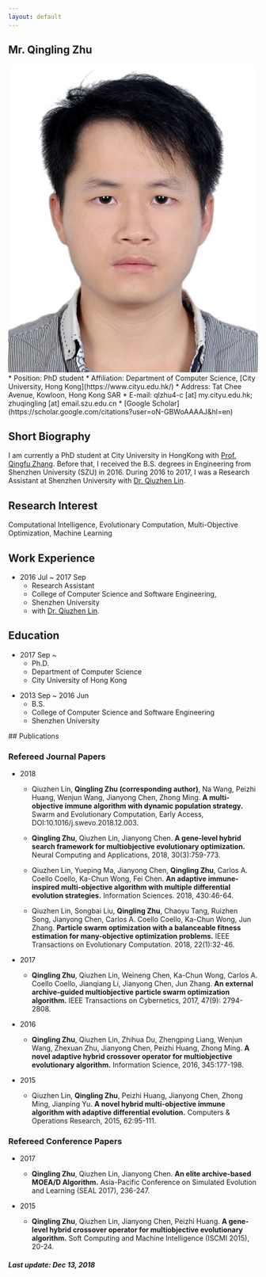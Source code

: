 ```yaml
---
layout: default
---
```


## Mr. Qingling Zhu
<img class="profile-picture" src="ling.png">
* Position: PhD student
* Affiliation:
Department of Computer Science, [City University, Hong Kong](https://www.cityu.edu.hk/)
* Address: Tat Chee Avenue, Kowloon, Hong Kong SAR
* E-mail: qlzhu4-c [at] my.cityu.edu.hk; zhuqingling [at] email.szu.edu.cn
* [Google Scholar](https://scholar.google.com/citations?user=oN-GBWoAAAAJ&hl=en)

## Short Biography

I am currently a PhD student at City University in HongKong with [Prof. Qingfu Zhang](http://www.cs.cityu.edu.hk/~qzhan7/index.html). Before that, I received the B.S. degrees in Engineering from Shenzhen University (SZU) in 2016. During 2016 to 2017, I was a Research Assistant at Shenzhen University with [Dr. Qiuzhen Lin](http://csse.szu.edu.cn/csse.szu.edu.cn/cn/people1bbd.html?30298).

## Research Interest

Computational Intelligence, Evolutionary Computation, Multi-Objective Optimization, Machine Learning

## Work Experience

* 2016 Jul ~ 2017 Sep
  * Research Assistant
  * College of Computer Science and Software Engineering,
  * Shenzhen University
  * with [Dr. Qiuzhen Lin](http://csse.szu.edu.cn/csse.szu.edu.cn/cn/people1bbd.html?30298).

## Education

* 2017 Sep ~
  * Ph.D.
  * Department of Computer Science
  * City University of Hong Kong
<!--  * Thesis: Many-Objective Evolutionary Optimization: Theory and Method (in Chinese) -->
* 2013 Sep ~ 2016 Jun
  * B.S.
  * College of Computer Science and Software Engineering
  * Shenzhen University
<div style='display:none'>
## Research Stay

* 2017 Oct ~ 2017 Nov
  * Visiting Researcher
  * Department of Computer Science and Engineering
  * Southern University of Science and Technology
  * with [Prof. Hisao Ishibuchi](http://www.cs.osakafu-u.ac.jp/~hisaoi/)
* 2016 Aug ~ 2017 Sep
  * Joint Ph.D.
  * Electrical and Computer Engineering
  * Oklahoma State University
  * Advisor: [Prof. Gary G. Yen](http://isc.okstate.edu/)

## Professional Activities/Service

* Reviewer
  * IEEE Transactions on Evolutionary Computation
  * IEEE Transactions on Cybernetics
  * IEEE Transactions on Emerging Topics in Computational Intelligence
  * IEEE Access
  * Information Science
  * Swarm and Evolutionary Computation
  * Applied Soft Computing
  * Soft Computing
  * Mathematics and Computers in Simulation
  * Natural Hazards

* Program Committee Member
  * GECCO 2018
  * AAAI 2019

* Editorial Board Member
  * Journal of Liaocheng University (Natural Science Edition)

* Society Member
  * ACM SIGEVO
  * IEEE CIS
</div>
## Publications

### Refereed Journal Papers

* 2018
  
  * Qiuzhen Lin, **Qingling Zhu (corresponding author)**, Na Wang, Peizhi Huang, Wenjun Wang, Jianyong Chen, Zhong Ming. **A multi-objective immune algorithm with dynamic population strategy.** Swarm and Evolutionary Computation, Early Access, DOI:10.1016/j.swevo.2018.12.003.
  
  * **Qingling Zhu**, Qiuzhen Lin, Jianyong Chen. **A gene-level hybrid search framework for multiobjective evolutionary optimization.** Neural Computing and Applications, 2018, 30(3):759-773.<!-- [(pdf)](pdf/TriMOEA-TA&R.pdf)-->
    <!--* The source code can be downloaded from [here](https://github.com/yiping0liu/TriMOEA-TAnR)-->

  * Qiuzhen Lin, Yueping Ma, Jianyong Chen, **Qingling Zhu**,  Carlos A. Coello Coello, Ka-Chun Wong, Fei Chen. **An adaptive immune-inspired multi-objective algorithm with multiple differential evolution strategies.** Information Sciences. 2018, 430:46-64.
  <!--[(pdf)](pdf/MeO.pdf)-->
    <!--* The source code can be downloaded from [here](https://github.com/yiping0liu/MeO)-->
	
  * Qiuzhen Lin, Songbai Liu, **Qingling Zhu**, Chaoyu Tang, Ruizhen Song, Jianyong Chen, Carlos A. Coello Coello, Ka-Chun Wong, Jun Zhang. **Particle swarm optimization with a balanceable fitness estimation for many-objective optimization problems.** IEEE Transactions on Evolutionary Computation. 2018, 22(1):32-46.

* 2017

  * **Qingling Zhu**, Qiuzhen Lin, Weineng Chen, Ka-Chun Wong, Carlos A. Coello Coello, Jianqiang Li, Jianyong Chen, Jun Zhang. **An external archive-guided multiobjective particle swarm optimization algorithm.** IEEE Transactions on Cybernetics, 2017, 47(9): 2794-2808.<!-- [(pdf)](pdf/1by1EA.pdf)-->

* 2016

  * **Qingling Zhu**, Qiuzhen Lin, Zhihua Du, Zhengping Liang, Wenjun Wang, Zhexuan Zhu, Jianyong Chen, Peizhi Huang, Zhong Ming. **A novel adaptive hybrid crossover operator for multiobjective evolutionary algorithm.** Information Science, 2016, 345:177-198.

* 2015

  * Qiuzhen Lin, **Qingling Zhu**, Peizhi Huang, Jianyong Chen, Zhong Ming, Jianping Yu. **A novel hybrid multi-objective immune algorithm with adaptive differential evolution.** Computers & Operations Research, 2015, 62:95-111.

### Refereed Conference Papers

* 2017

  * **Qingling Zhu**, Qiuzhen Lin, Jianyong Chen.  **An elite archive-based MOEA/D Algorithm.** Asia-Pacific Conference on Simulated Evolution and Learning (SEAL 2017), 236-247.<!-- [(pdf)](pdf/1by1EA2.pdf)-->

* 2015
  
  * **Qingling Zhu**, Qiuzhen Lin, Jianyong Chen, Peizhi Huang. **A gene-level hybrid crossover operator for multiobjective evolutionary algorithm.** Soft Computing and Machine Intelligence (ISCMI 2015), 20-24.<!-- [(pdf)](pdf/DNEA.pdf)-->

##### Last update: Dec 13, 2018
